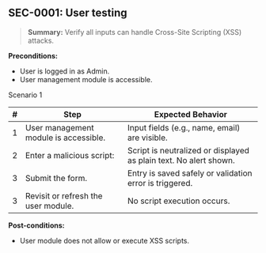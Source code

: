 ## **SEC-0001:** User testing  

> **Summary:** Verify all inputs can handle Cross-Site Scripting (XSS) attacks.  <br>

**Preconditions:**

 - User is logged in as Admin.
 - User management module is accessible.

Scenario 1 

 | \# | Step | Expected Behavior | 
 |----|------|-------------------| 
 |  1 | User management module is accessible.                       | Input fields (e.g., name, email) are visible.   | 
 |  2 | Enter a malicious script: <script>alert('XSS')</script>     | Script is neutralized or displayed as plain text. No alert shown.  | 
 |  3 | Submit the form.                                            | Entry is saved safely or validation error is triggered.   |  
 |  3 | Revisit or refresh the user module.                           | No script execution occurs.   |  

**Post-conditions:**  

 - User module does not allow or execute XSS scripts.